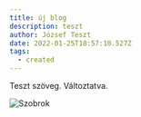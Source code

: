 ```yaml
---
title: új blog
description: teszt
author: József Teszt
date: 2022-01-25T18:57:10.527Z
tags:
  - created
---
```


Teszt szöveg. Változtatva.

![Szobrok](/static/img/statues.jpg "Szobrok")
